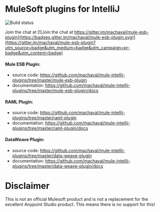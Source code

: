 # MuleSoft plugins for IntelliJ
![Build status](https://travis-ci.org/machaval/mule-esb-plugin.svg?branch=master)

Join the chat at
[![Join the chat at https://gitter.im/machaval/mule-esb-plugin](https://badges.gitter.im/machaval/mule-esb-plugin.svg)](https://gitter.im/machaval/mule-esb-plugin?utm_source=badge&utm_medium=badge&utm_campaign=pr-badge&utm_content=badge)


#### Mule ESB Plugin:
* source code: https://github.com/machaval/mule-intellij-plugins/tree/master/mule-esb-plugin
* documentation: https://github.com/machaval/mule-intellij-plugins/tree/master/mule-esb-plugin/docs

#### RAML Plugin:
* source code: https://github.com/machaval/mule-intellij-plugins/tree/master/raml-plugin
* documentation: https://github.com/machaval/mule-intellij-plugins/tree/master/raml-plugin/docs

#### DataWeave Plugin:
* source code: https://github.com/machaval/mule-intellij-plugins/tree/master/data-weave-plugin
* documentation: https://github.com/machaval/mule-intellij-plugins/tree/master/data-weave-plugin/docs

# Disclaimer
This is not an official Mulesoft product and is not a replacement for the excellent Anypoint Studio product. This means there is no support for this!
